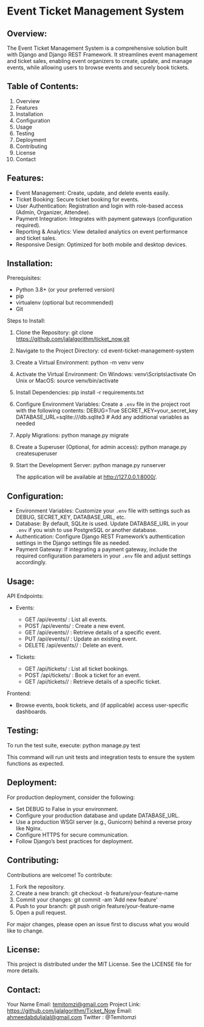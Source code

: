 Event Ticket Management System
==============================

Overview:
---------
The Event Ticket Management System is a comprehensive solution built with Django and Django REST Framework. It streamlines event management and ticket sales, enabling event organizers to create, update, and manage events, while allowing users to browse events and securely book tickets.

Table of Contents:
------------------
1. Overview
2. Features
3. Installation
4. Configuration
5. Usage
6. Testing
7. Deployment
8. Contributing
9. License
10. Contact

Features:
---------
- Event Management: Create, update, and delete events easily.
- Ticket Booking: Secure ticket booking for events.
- User Authentication: Registration and login with role-based access (Admin, Organizer, Attendee).
- Payment Integration: Integrates with payment gateways (configuration required).
- Reporting & Analytics: View detailed analytics on event performance and ticket sales.
- Responsive Design: Optimized for both mobile and desktop devices.

Installation:
-------------
Prerequisites:
  - Python 3.8+ (or your preferred version)
  - pip
  - virtualenv (optional but recommended)
  - Git

Steps to Install:

1. Clone the Repository:
       git clone https://github.com/jalalgorithm/ticket_now.git

2. Navigate to the Project Directory:
       cd event-ticket-management-system

3. Create a Virtual Environment:
       python -m venv venv

4. Activate the Virtual Environment:
   On Windows:
       venv\Scripts\activate
   On Unix or MacOS:
       source venv/bin/activate

5. Install Dependencies:
       pip install -r requirements.txt

6. Configure Environment Variables:
   Create a `.env` file in the project root with the following contents:
       DEBUG=True
       SECRET_KEY=your_secret_key
       DATABASE_URL=sqlite:///db.sqlite3
       # Add any additional variables as needed

7. Apply Migrations:
       python manage.py migrate

8. Create a Superuser (Optional, for admin access):
       python manage.py createsuperuser

9. Start the Development Server:
       python manage.py runserver

   The application will be available at http://127.0.0.1:8000/.

Configuration:
--------------
- Environment Variables:
    Customize your `.env` file with settings such as DEBUG, SECRET_KEY, DATABASE_URL, etc.
- Database:
    By default, SQLite is used. Update DATABASE_URL in your `.env` if you wish to use PostgreSQL or another database.
- Authentication:
    Configure Django REST Framework’s authentication settings in the Django settings file as needed.
- Payment Gateway:
    If integrating a payment gateway, include the required configuration parameters in your `.env` file and adjust settings accordingly.

Usage:
------
API Endpoints:

- Events:
    - GET /api/events/         : List all events.
    - POST /api/events/        : Create a new event.
    - GET /api/events/<id>/     : Retrieve details of a specific event.
    - PUT /api/events/<id>/     : Update an existing event.
    - DELETE /api/events/<id>/  : Delete an event.

- Tickets:
    - GET /api/tickets/         : List all ticket bookings.
    - POST /api/tickets/        : Book a ticket for an event.
    - GET /api/tickets/<id>/     : Retrieve details of a specific ticket.

Frontend:
- Browse events, book tickets, and (if applicable) access user-specific dashboards.

Testing:
--------
To run the test suite, execute:
       python manage.py test

This command will run unit tests and integration tests to ensure the system functions as expected.

Deployment:
-----------
For production deployment, consider the following:
  - Set DEBUG to False in your environment.
  - Configure your production database and update DATABASE_URL.
  - Use a production WSGI server (e.g., Gunicorn) behind a reverse proxy like Nginx.
  - Configure HTTPS for secure communication.
  - Follow Django’s best practices for deployment.

Contributing:
-------------
Contributions are welcome! To contribute:
1. Fork the repository.
2. Create a new branch:
       git checkout -b feature/your-feature-name
3. Commit your changes:
       git commit -am 'Add new feature'
4. Push to your branch:
       git push origin feature/your-feature-name
5. Open a pull request.

For major changes, please open an issue first to discuss what you would like to change.

License:
--------
This project is distributed under the MIT License. See the LICENSE file for more details.

Contact:
--------
Your Name
Email: temitomzi@gmail.com
Project Link: https://github.com/jalalgorithm/Ticket_Now
Email: ahmeedabduljalal@gmail.com
Twitter : @Temitomzi
